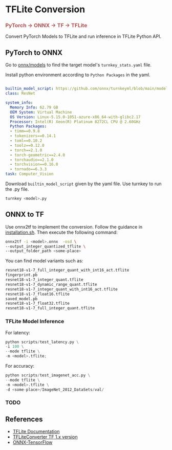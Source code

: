 # TFLite Conversion

<h3 style="color:#ac5353;"> PyTorch -> ONNX -> TF -> TFLite </h3>

Convert PyTorch Models to TFLite and run inference in TFLite Python API.

## PyTorch to ONNX

Go to [onnx/models](https://github.com/onnx/models) to find the target model's `turnkey_stats.yaml` file. 

Install python environment according to `Python Packages` in the yaml.

```yaml

builtin_model_script: https://github.com/onnx/turnkeyml/blob/main/models/timm/resnet18.py
class: ResNet

system_info:
  Memory Info: 62.79 GB
  OEM System: Virtual Machine
  OS Version: Linux-5.15.0-1051-azure-x86_64-with-glibc2.17
  Processor: Intel(R) Xeon(R) Platinum 8272CL CPU @ 2.60GHz
  Python Packages:
  - timm==0.9.8
  - tokenizers==0.14.1
  - toml==0.10.2
  - toolz==0.12.0
  - torch==2.1.0
  - torch-geometric==2.4.0
  - torchaudio==2.1.0
  - torchvision==0.16.0
  - tornado==6.3.3
task: Computer_Vision
```
Download `builtin_model_script` given by the yaml file. Use turnkey to run the .py file.
```bash
turnkey <model>.py
```


## ONNX to TF

Use onnx2tf to implement the conversion. Follow the guidance in [installation.sh](https://github.com/kriskrisliu/PyTorch-ONNX-TFLite/blob/kris/installation/onnx2tf.sh). Then execute the following command:

```bash
onnx2tf -i <model>.onnx  -osd \
--output_integer_quantized_tflite \
--output_folder_path <some-place> 
```

You can find model variants such as:
```bash
resnet18-v1-7_full_integer_quant_with_int16_act.tflite
fingerprint.pb
resnet18-v1-7_integer_quant.tflite
resnet18-v1-7_dynamic_range_quant.tflite
resnet18-v1-7_integer_quant_with_int16_act.tflite
resnet18-v1-7_float16.tflite
saved_model.pb
resnet18-v1-7_float32.tflite
resnet18-v1-7_full_integer_quant.tflite
```

### TFLite Model Inference

For latency:
```python
python scripts/test_latency.py \
-i 100 \
--mode tflite \
-m <model>.tflite;
```

For accuracy:
```python
python scripts/test_imagenet_acc.py \
--mode tflite \
-m <model>.tflite \
-d <some-place>/ImageNet_2012_DataSets/val/
```

### TODO


## References

* [TFLite Documentation](https://www.tensorflow.org/lite/guide)
* [TFLiteConverter TF 1.x version](https://github.com/tensorflow/tensorflow/blob/master/tensorflow/lite/g3doc/r1/convert/python_api.md)
* [ONNX-TensorFlow](https://github.com/onnx/onnx-tensorflow)
